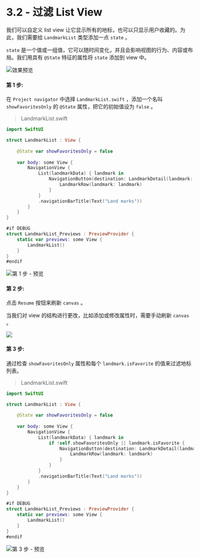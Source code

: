 # 3.2 - 过滤 List View

我们可以自定义 list view 让它显示所有的地标，也可以只显示用户收藏的。为此，我们需要给 `LandmarkList` 类型添加一点 `state` 。

`state` 是一个值或一组值，它可以随时间变化，并且会影响视图的行为、内容或布局。我们用具有 `@State` 特征的属性将 `state` 添加到 view 中。

![&#x6548;&#x679C;&#x9884;&#x89C8;](../../../.gitbook/assets/image%20%2822%29.png)

#### 第 1 步:

 在 `Project navigator` 中选择 `LandmarkList.swift` ，添加一个名叫 `showFavoritesOnly` 的 `@State` 属性，把它的初始值设为 `false` 。

> LandmarkList.swift

```swift
import SwiftUI

struct LandmarkList : View {
    
    @State var showFavoritesOnly = false
    
    var body: some View {
        NavigationView {
            List(landmarkData) { landmark in
                NavigationButton(destination: LandmarkDetail(landmark: landmark)) {
                    LandmarkRow(landmark: landmark)
                }
            }
            .navigationBarTitle(Text("Land marks"))
        }
    }
}

#if DEBUG
struct LandmarkList_Previews : PreviewProvider {
    static var previews: some View {
        LandmarkList()
    }
}
#endif
```

![&#x7B2C; 1 &#x6B65; - &#x9884;&#x89C8;](../../../.gitbook/assets/image%20%2853%29.png)

#### 第 2 步:

点击 `Resume` 按钮来刷新 `canvas` 。

当我们对 view 的结构进行更改，比如添加或修改属性时，需要手动刷新 `canvas` 。

![](../../../.gitbook/assets/image%20%2838%29.png)

#### 第 3 步:

通过检查 `showFavoritesOnly` 属性和每个 `landmark.isFavorite` 的值来过滤地标列表。

> LandmarkList.swift

```swift
import SwiftUI

struct LandmarkList : View {
    
    @State var showFavoritesOnly = false
    
    var body: some View {
        NavigationView {
            List(landmarkData) { landmark in
                if !self.showFavoritesOnly || landmark.isFavorite {
                    NavigationButton(destination: LandmarkDetail(landmark: landmark)) {
                        LandmarkRow(landmark: landmark)
                    }
                }
            }
            .navigationBarTitle(Text("Land marks"))
        }
    }
}

#if DEBUG
struct LandmarkList_Previews : PreviewProvider {
    static var previews: some View {
        LandmarkList()
    }
}
#endif
```

![&#x7B2C; 3 &#x6B65; - &#x9884;&#x89C8;](../../../.gitbook/assets/image%20%281%29.png)

